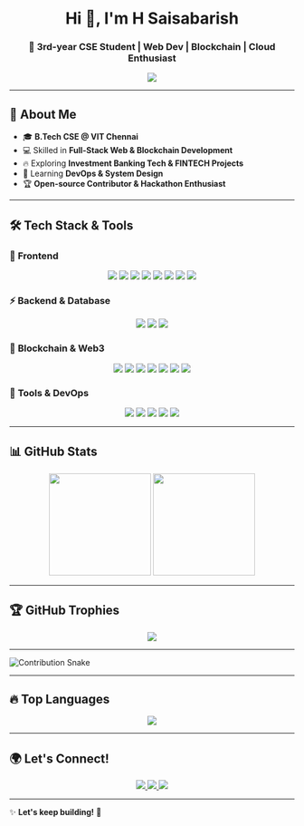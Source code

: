 <h1 align="center">Hi 👋, I'm H Saisabarish</h1>
<h3 align="center">🚀 3rd-year CSE Student | Web Dev | Blockchain | Cloud Enthusiast</h3>

<p align="center">
  <img src="https://readme-typing-svg.herokuapp.com?font=Fira+Code&pause=1000&color=F75C7E&width=435&lines=Full+Stack+Developer+|+Blockchain+Developer;FinTech;Investment+Banking+Tech+Explorer" />
</p>

---

## 🚀 **About Me**
- 🎓 **B.Tech CSE @ VIT Chennai**  
- 💻 Skilled in **Full-Stack Web & Blockchain Development**  
- 🔥 Exploring **Investment Banking Tech & FINTECH Projects**  
- 🌱 Learning **DevOps & System Design**  
- 🏆 **Open-source Contributor & Hackathon Enthusiast**  

---

## 🛠 **Tech Stack & Tools**
### 🚀 **Frontend**
<p align="center">
  <img src="https://img.shields.io/badge/HTML5-E34F26?style=for-the-badge&logo=html5&logoColor=white" />
  <img src="https://img.shields.io/badge/CSS3-1572B6?style=for-the-badge&logo=css3&logoColor=white" />
  <img src="https://img.shields.io/badge/JavaScript-F7DF1E?style=for-the-badge&logo=javascript&logoColor=black" />
  <img src="https://img.shields.io/badge/React-61DAFB?style=for-the-badge&logo=react&logoColor=black" />
  <img src="https://img.shields.io/badge/Next.js-000000?style=for-the-badge&logo=next.js&logoColor=white" />
  <img src="https://img.shields.io/badge/TailwindCSS-38B2AC?style=for-the-badge&logo=tailwind-css&logoColor=white" />
  <img src="https://img.shields.io/badge/MaterialUI-0081CB?style=for-the-badge&logo=mui&logoColor=white" />
  <img src="https://img.shields.io/badge/TypeScript-3178C6?style=for-the-badge&logo=typescript&logoColor=white" />
</p>

### ⚡ **Backend & Database**
<p align="center">
  <img src="https://img.shields.io/badge/Node.js-339933?style=for-the-badge&logo=node.js&logoColor=white" />
  <img src="https://img.shields.io/badge/Express.js-000000?style=for-the-badge&logo=express&logoColor=white" />
  <img src="https://img.shields.io/badge/MongoDB-47A248?style=for-the-badge&logo=mongodb&logoColor=white" />
</p>

### 🔗 **Blockchain & Web3**
<p align="center">
  <img src="https://img.shields.io/badge/Solidity-363636?style=for-the-badge&logo=solidity&logoColor=white" />
  <img src="https://img.shields.io/badge/Ethereum-3C3C3D?style=for-the-badge&logo=ethereum&logoColor=white" />
  <img src="https://img.shields.io/badge/Hardhat-f4c430?style=for-the-badge&logo=hardhat&logoColor=black" />
  <img src="https://img.shields.io/badge/MetaMask-E2761B?style=for-the-badge&logo=metamask&logoColor=white" />
  <img src="https://img.shields.io/badge/IPFS-65C2CB?style=for-the-badge&logo=ipfs&logoColor=white" />
  <img src="https://img.shields.io/badge/Web3.js-F16822?style=for-the-badge&logo=javascript&logoColor=white" />
  <img src="https://img.shields.io/badge/Polygon-8247E5?style=for-the-badge&logo=polygon&logoColor=white" />
</p>

### 🔧 **Tools & DevOps**
<p align="center">
  <img src="https://img.shields.io/badge/Git-F05032?style=for-the-badge&logo=git&logoColor=white" />
  <img src="https://img.shields.io/badge/GitHub-181717?style=for-the-badge&logo=github&logoColor=white" />
  <img src="https://img.shields.io/badge/Redux-764ABC?style=for-the-badge&logo=redux&logoColor=white" />
  <img src="https://img.shields.io/badge/Docker-2496ED?style=for-the-badge&logo=docker&logoColor=white" />
  <img src="https://img.shields.io/badge/Kubernetes-326CE5?style=for-the-badge&logo=kubernetes&logoColor=white" />
</p>

---

## 📊 **GitHub Stats**
<p align="center">
  <img src="https://github-readme-stats.vercel.app/api?username=SaisabarishH&show_icons=true&theme=radical" height="180px"/>
  <img src="https://github-readme-streak-stats.herokuapp.com/?user=SaisabarishH&theme=radical" height="180px"/>
</p>

---

## 🏆 **GitHub Trophies**
<p align="center">
  <img src="https://github-profile-trophy.vercel.app/?username=SaisabarishH&theme=radical&margin-w=15&margin-h=15" />
</p>

---

![Contribution Snake](https://github.com/noobcoder1906/noobcoder1906/blob/output/github-contribution-grid-snake.svg)


---

## 🔥 **Top Languages**
<p align="center">
  <img src="https://github-readme-stats.vercel.app/api/top-langs/?username=noobcoder1906&layout=compact&theme=radical" />
</p>

---

## 🌍 **Let's Connect!**
<p align="center">
  <a href="https://linkedin.com/in/saisabarishh">
    <img src="https://img.shields.io/badge/LinkedIn-blue?style=for-the-badge&logo=linkedin" />
  </a>
  <a href="mailto:saisabarishh@gmail.com">
    <img src="https://img.shields.io/badge/Email-D14836?style=for-the-badge&logo=gmail&logoColor=white" />
  </a>
  <a href="https://github.com/SaisabarishH">
    <img src="https://img.shields.io/badge/GitHub-black?style=for-the-badge&logo=github" />
  </a>
</p>

---

✨ **Let's keep building!** 🚀  
